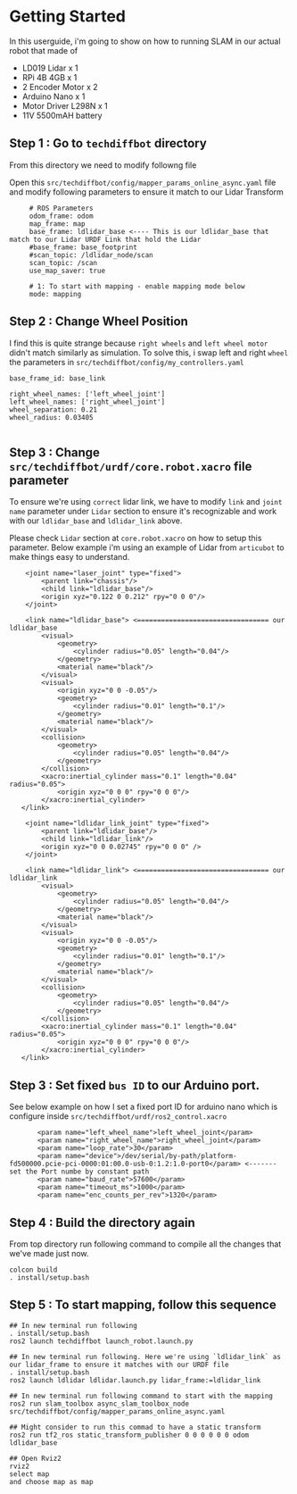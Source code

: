# Getting Started

In this userguide, i'm going to show on how to running SLAM in our actual robot that made of
* LD019 Lidar x 1
* RPi 4B 4GB x 1
* 2 Encoder Motor x 2
* Arduino Nano x 1
* Motor Driver L298N x 1
* 11V 5500mAH battery

## Step 1 : Go to `techdiffbot` directory
From this directory we need to modify followng file

Open this `src/techdiffbot/config/mapper_params_online_async.yaml` file and modify following
parameters to ensure it match to our Lidar Transform 
```
     # ROS Parameters
     odom_frame: odom
     map_frame: map
     base_frame: ldlidar_base <---- This is our ldlidar_base that match to our Lidar URDF Link that hold the Lidar
     #base_frame: base_footprint
     #scan_topic: /ldlidar_node/scan
     scan_topic: /scan
     use_map_saver: true
 
     # 1: To start with mapping - enable mapping mode below
     mode: mapping 
```

## Step 2 : Change Wheel Position
I find this is quite strange because `right wheels` and `left wheel motor` didn't match similarly as simulation. 
To solve this, i swap left and right `wheel` the parameters in `src/techdiffbot/config/my_controllers.yaml`

```
base_frame_id: base_link

right_wheel_names: ['left_wheel_joint']
left_wheel_names: ['right_wheel_joint']
wheel_separation: 0.21
wheel_radius: 0.03405
 
```

## Step 3 : Change `src/techdiffbot/urdf/core.robot.xacro` file parameter
To ensure we're using `correct` lidar link, we have to modify `link` and `joint name` parameter under `Lidar` section
to ensure it's recognizable and work with our `ldlidar_base` and `ldlidar_link` above.

Please check `Lidar` section at `core.robot.xacro` on how to setup this parameter. Below example i'm using an example of
Lidar from `articubot` to make things easy to understand.
```
    <joint name="laser_joint" type="fixed">
        <parent link="chassis"/>
        <child link="ldlidar_base"/> 
        <origin xyz="0.122 0 0.212" rpy="0 0 0"/>
    </joint>

    <link name="ldlidar_base"> <================================= our ldlidar_base
        <visual>
            <geometry>
                <cylinder radius="0.05" length="0.04"/>
            </geometry>
            <material name="black"/>
        </visual>
        <visual>
            <origin xyz="0 0 -0.05"/>
            <geometry>
                <cylinder radius="0.01" length="0.1"/>
            </geometry>
            <material name="black"/>
        </visual>
        <collision>
            <geometry>
                <cylinder radius="0.05" length="0.04"/>
            </geometry>
        </collision>
        <xacro:inertial_cylinder mass="0.1" length="0.04" radius="0.05">
            <origin xyz="0 0 0" rpy="0 0 0"/>
        </xacro:inertial_cylinder>
   </link>

    <joint name="ldlidar_link_joint" type="fixed">
        <parent link="ldlidar_base"/>
        <child link="ldlidar_link"/>
        <origin xyz="0 0 0.02745" rpy="0 0 0" />
    </joint>

    <link name="ldlidar_link"> <================================= our ldlidar_link
        <visual>
            <geometry>
                <cylinder radius="0.05" length="0.04"/>
            </geometry>
            <material name="black"/>
        </visual>
        <visual>
            <origin xyz="0 0 -0.05"/>
            <geometry>
                <cylinder radius="0.01" length="0.1"/>
            </geometry>
            <material name="black"/>
        </visual>
        <collision>
            <geometry>
                <cylinder radius="0.05" length="0.04"/>
            </geometry>
        </collision>
        <xacro:inertial_cylinder mass="0.1" length="0.04" radius="0.05">
            <origin xyz="0 0 0" rpy="0 0 0"/>
        </xacro:inertial_cylinder>
   </link>

```

## Step 3 : Set fixed `bus ID` to our Arduino port.
See below example on how I set a fixed port ID for arduino nano which is configure inside `src/techdiffbot/urdf/ros2_control.xacro`
```
       <param name="left_wheel_name">left_wheel_joint</param>
       <param name="right_wheel_name">right_wheel_joint</param>
       <param name="loop_rate">30</param>
       <param name="device">/dev/serial/by-path/platform-fd500000.pcie-pci-0000:01:00.0-usb-0:1.2:1.0-port0</param> <------- set the Port numbe by constant path
       <param name="baud_rate">57600</param>
       <param name="timeout_ms">1000</param>
       <param name="enc_counts_per_rev">1320</param>
```

## Step 4 : Build the directory again
From top directory run following command to compile all the changes that we've made just now. 
```
colcon build
. install/setup.bash
```

## Step 5 : To start mapping, follow this sequence
```
## In new terminal run following
. install/setup.bash
ros2 launch techdiffbot launch_robot.launch.py

## In new terminal run following. Here we're using `ldlidar_link` as our lidar_frame to ensure it matches with our URDF file
. install/setup.bash
ros2 launch ldlidar ldlidar.launch.py lidar_frame:=ldlidar_link

## In new terminal run following command to start with the mapping
ros2 run slam_toolbox async_slam_toolbox_node src/techdiffbot/config/mapper_params_online_async.yaml 

## Might consider to run this commad to have a static transform
ros2 run tf2_ros static_transform_publisher 0 0 0 0 0 0 odom ldlidar_base

## Open Rviz2
rviz2
select map
and choose map as map
```
